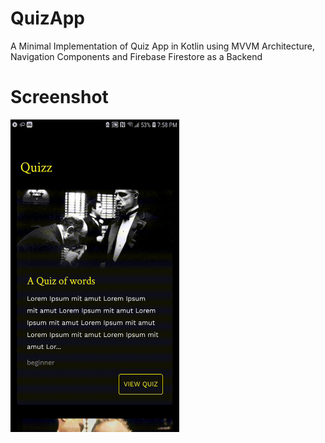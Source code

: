 # QuizApp
A Minimal Implementation of Quiz App in Kotlin using MVVM Architecture, Navigation Components and Firebase Firestore as a Backend
# Screenshot
<img src="https://github.com/iNuman/QuizApp/blob/master/QuizApp.gif" height="500" width="270">
